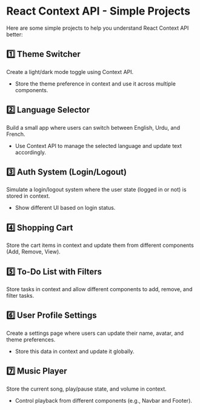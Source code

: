 # React Context API - Simple Projects

Here are some simple projects to help you understand React Context API better:

## 1️⃣ Theme Switcher
Create a light/dark mode toggle using Context API.
- Store the theme preference in context and use it across multiple components.

## 2️⃣ Language Selector
Build a small app where users can switch between English, Urdu, and French.
- Use Context API to manage the selected language and update text accordingly.

## 3️⃣ Auth System (Login/Logout)
Simulate a login/logout system where the user state (logged in or not) is stored in context.
- Show different UI based on login status.

## 4️⃣ Shopping Cart
Store the cart items in context and update them from different components (Add, Remove, View).

## 5️⃣ To-Do List with Filters
Store tasks in context and allow different components to add, remove, and filter tasks.

## 6️⃣ User Profile Settings
Create a settings page where users can update their name, avatar, and theme preferences.
- Store this data in context and update it globally.

## 7️⃣ Music Player
Store the current song, play/pause state, and volume in context.
- Control playback from different components (e.g., Navbar and Footer).
